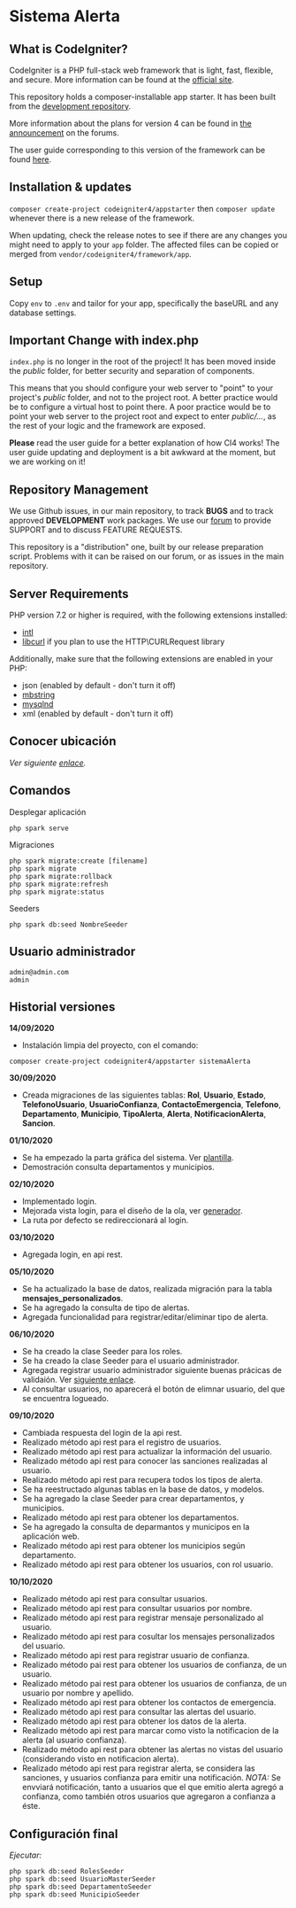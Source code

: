 # Sistema Alerta

## What is CodeIgniter?

CodeIgniter is a PHP full-stack web framework that is light, fast, flexible, and secure. 
More information can be found at the [official site](http://codeigniter.com).

This repository holds a composer-installable app starter.
It has been built from the 
[development repository](https://github.com/codeigniter4/CodeIgniter4).

More information about the plans for version 4 can be found in [the announcement](http://forum.codeigniter.com/thread-62615.html) on the forums.

The user guide corresponding to this version of the framework can be found
[here](https://codeigniter4.github.io/userguide/). 

## Installation & updates

`composer create-project codeigniter4/appstarter` then `composer update` whenever
there is a new release of the framework.

When updating, check the release notes to see if there are any changes you might need to apply
to your `app` folder. The affected files can be copied or merged from
`vendor/codeigniter4/framework/app`.

## Setup

Copy `env` to `.env` and tailor for your app, specifically the baseURL
and any database settings.

## Important Change with index.php

`index.php` is no longer in the root of the project! It has been moved inside the *public* folder,
for better security and separation of components.

This means that you should configure your web server to "point" to your project's *public* folder, and
not to the project root. A better practice would be to configure a virtual host to point there. A poor practice would be to point your web server to the project root and expect to enter *public/...*, as the rest of your logic and the
framework are exposed.

**Please** read the user guide for a better explanation of how CI4 works!
The user guide updating and deployment is a bit awkward at the moment, but we are working on it!

## Repository Management

We use Github issues, in our main repository, to track **BUGS** and to track approved **DEVELOPMENT** work packages.
We use our [forum](http://forum.codeigniter.com) to provide SUPPORT and to discuss
FEATURE REQUESTS.

This repository is a "distribution" one, built by our release preparation script. 
Problems with it can be raised on our forum, or as issues in the main repository.

## Server Requirements

PHP version 7.2 or higher is required, with the following extensions installed: 

- [intl](http://php.net/manual/en/intl.requirements.php)
- [libcurl](http://php.net/manual/en/curl.requirements.php) if you plan to use the HTTP\CURLRequest library

Additionally, make sure that the following extensions are enabled in your PHP:

- json (enabled by default - don't turn it off)
- [mbstring](http://php.net/manual/en/mbstring.installation.php)
- [mysqlnd](http://php.net/manual/en/mysqlnd.install.php)
- xml (enabled by default - don't turn it off)

## Conocer ubicación
_Ver siguiente [enlace](https://www.coordenadas-gps.com/)._

## Comandos
Desplegar aplicación
```
php spark serve
```
Migraciones
```
php spark migrate:create [filename]
php spark migrate
php spark migrate:rollback
php spark migrate:refresh
php spark migrate:status
```
Seeders
```
php spark db:seed NombreSeeder
```

## Usuario administrador
```
admin@admin.com
admin
```

## Historial versiones

**14/09/2020**
- Instalación limpia del proyecto, con el comando:
```
composer create-project codeigniter4/appstarter sistemaAlerta
```

**30/09/2020**
- Creada migraciones de las siguientes tablas:
__Rol__,
__Usuario__,
__Estado__,
__TelefonoUsuario__,
__UsuarioConfianza__,
__ContactoEmergencia__,
__Telefono__,
__Departamento__,
__Municipio__,
__TipoAlerta__,
__Alerta__,
__NotificacionAlerta__,
__Sancion__.

**01/10/2020**
- Se ha empezado la parta gráfica del sistema. Ver [plantilla](https://github.com/KhidirDotID/stisla-codeigniter).
- Demostración consulta departamentos y municipios.

**02/10/2020**
- Implementado login.
- Mejorada vista login, para el diseño de la ola, ver [generador](https://getwaves.io/).
- La ruta por defecto se redireccionará al login.

**03/10/2020**
- Agregada login, en api rest.

**05/10/2020**
- Se ha actualizado la base de datos, realizada migración para la tabla __mensajes_personalizados__.
- Se ha agregado la consulta de tipo de alertas.
- Agregada funcionalidad para registrar/editar/eliminar tipo de alerta.

**06/10/2020**
- Se ha creado la clase Seeder para los roles.
- Se ha creado la clase Seeder para el usuario administrador.
- Agregada registrar usuario administrador siguiente buenas prácicas de validaión. Ver [siguiente enlace](https://iniblog.xyz/blogpost/article/81/form-validation-example).
- Al consultar usuarios, no aparecerá el botón de elimnar usuario, del que se encuentra logueado.

**09/10/2020**
- Cambiada respuesta del login de la api rest.
- Realizado método api rest para el registro de usuarios.
- Realizado método api rest para actualizar la información del usuario.
- Realizado método api rest para conocer las sanciones realizadas al usuario.
- Realizado método api rest para recupera todos los tipos de alerta.
- Se ha reestructado algunas tablas en la base de datos, y modelos.
- Se ha agregado la clase Seeder para crear departamentos, y municipios.
- Realizado método api rest para obtener los departamentos.
- Se ha agregado la consulta de deparmantos y municipos en la aplicación web.
- Realizado método api rest para obtener los municipios según departamento.
- Realizado método api rest para obtener los usuarios, con rol usuario.

**10/10/2020**
- Realizado método api rest para consultar usuarios.
- Realizado método api rest para consultar usuarios por nombre.
- Realizado método api rest para registrar mensaje personalizado al usuario.
- Realizado método api rest para cosultar los mensajes personalizados del usuario.
- Realizado método api rest para registrar usuario de confianza.
- Realizado método pai rest para obtener los usuarios de confianza, de un usuario.
- Realizado método pai rest para obtener los usuarios de confianza, de un usuario por nombre y apellido.
- Realizado método api rest para obtener los contactos de emergencia.
- Realizado método api rest para consultar las alertas del usuario.
- Realizado método api rest para obtener los datos de la alerta.
- Realizado método api rest para marcar como visto la notificacion de la alerta (al usuario confianza).
- Realizado método api rest para obtener las alertas no vistas del usuario (considerando visto en notificacion alerta).
- Realizado método api rest para registrar alerta, se considera las sanciones, y usuarios confianza para emitir una notificación.
_NOTA:_ Se envviará notificación, tanto a usuarios que el que emitio alerta agregó a confianza, como también otros usuarios que agregaron a confianza a éste.

## Configuración final
_Ejecutar:_
```
php spark db:seed RolesSeeder
php spark db:seed UsuarioMasterSeeder
php spark db:seed DepartamentoSeeder
php spark db:seed MunicipioSeeder
```
